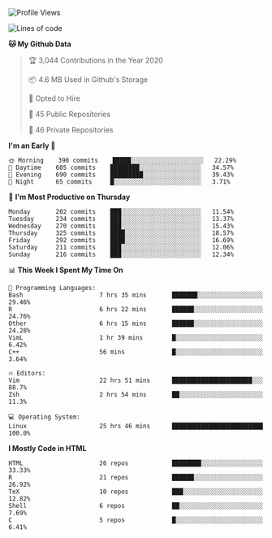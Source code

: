<!--
```r
install.packages("kguidonimartins")

kguidonimartins::full_name()

  ## "Karlo Guidoni Martins"

kguidonimartins::current_position()

  ## "PhD Student in Ecology & Evolution, UFG, Brazil"

kguidonimartins::interested_in()

  ## $languages
  ## [1] "R" "python" "shell" 
  ##
  ## $topics
  ## [1] "Statistics" "Data Science" "Machine Learning" "Reproducibility"

kguidonimartins::social()

  ## $mail
  ## [1] "kguidonimartins@gmail.com"
  ## 
  ## $twitter
  ## [1] "twitter.com/kguidonimartins"
  ## 
  ## $linkedin
  ## [1] "linkedin.com/in/kguidonimartins"
  ## 
  ## $`personal site`
  ## [1] "karloguidoni.com"

kguidonimartins::location()

  ## # A tibble: 1 x 2
  ##   long   lat
  ##   <dbl> <dbl>
  ## 1 -16.6 -49.3
```
--> 
  
<!--START_SECTION:waka-->
![Profile Views](http://img.shields.io/badge/Profile%20Views-0-blue)

![Lines of code](https://img.shields.io/badge/From%20Hello%20World%20I%27ve%20Written-39.6%20million%20lines%20of%20code-blue)

**🐱 My Github Data** 

> 🏆 3,044 Contributions in the Year 2020
 > 
> 📦 4.6 MB Used in Github's Storage 
 > 
> 💼 Opted to Hire
 > 
> 📜 45 Public Repositories
 > 
> 🔑 46 Private Repositories 

**I'm an Early 🐤** 

```text
🌞 Morning    390 commits    █████░░░░░░░░░░░░░░░░░░░░   22.29% 
🌆 Daytime    605 commits    ████████░░░░░░░░░░░░░░░░░   34.57% 
🌃 Evening    690 commits    █████████░░░░░░░░░░░░░░░░   39.43% 
🌙 Night      65 commits     █░░░░░░░░░░░░░░░░░░░░░░░░   3.71%

```
📅 **I'm Most Productive on Thursday** 

```text
Monday       202 commits    ███░░░░░░░░░░░░░░░░░░░░░░   11.54% 
Tuesday      234 commits    ███░░░░░░░░░░░░░░░░░░░░░░   13.37% 
Wednesday    270 commits    ███░░░░░░░░░░░░░░░░░░░░░░   15.43% 
Thursday     325 commits    ████░░░░░░░░░░░░░░░░░░░░░   18.57% 
Friday       292 commits    ████░░░░░░░░░░░░░░░░░░░░░   16.69% 
Saturday     211 commits    ███░░░░░░░░░░░░░░░░░░░░░░   12.06% 
Sunday       216 commits    ███░░░░░░░░░░░░░░░░░░░░░░   12.34%

```


📊 **This Week I Spent My Time On** 

```text
💬 Programming Languages: 
Bash                     7 hrs 35 mins       ███████░░░░░░░░░░░░░░░░░░   29.46% 
R                        6 hrs 22 mins       ██████░░░░░░░░░░░░░░░░░░░   24.76% 
Other                    6 hrs 15 mins       ██████░░░░░░░░░░░░░░░░░░░   24.28% 
VimL                     1 hr 39 mins        █░░░░░░░░░░░░░░░░░░░░░░░░   6.42% 
C++                      56 mins             █░░░░░░░░░░░░░░░░░░░░░░░░   3.64%

🔥 Editors: 
Vim                      22 hrs 51 mins      ██████████████████████░░░   88.7% 
Zsh                      2 hrs 54 mins       ██░░░░░░░░░░░░░░░░░░░░░░░   11.3%

💻 Operating System: 
Linux                    25 hrs 46 mins      █████████████████████████   100.0%

```

**I Mostly Code in HTML** 

```text
HTML                     26 repos            ████████░░░░░░░░░░░░░░░░░   33.33% 
R                        21 repos            ██████░░░░░░░░░░░░░░░░░░░   26.92% 
TeX                      10 repos            ███░░░░░░░░░░░░░░░░░░░░░░   12.82% 
Shell                    6 repos             ██░░░░░░░░░░░░░░░░░░░░░░░   7.69% 
C                        5 repos             █░░░░░░░░░░░░░░░░░░░░░░░░   6.41%

```



<!--END_SECTION:waka-->
